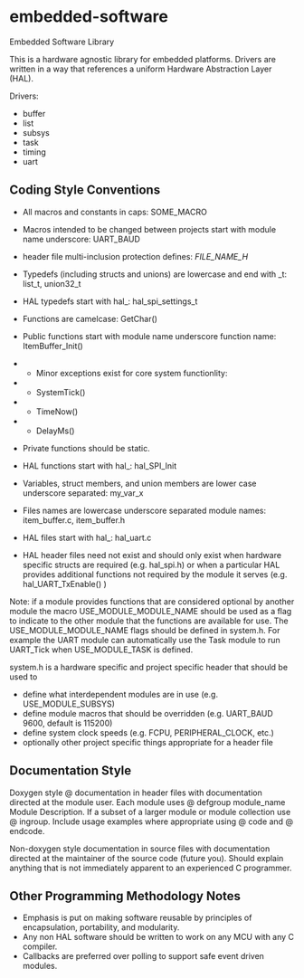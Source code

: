 # embedded-software
Embedded Software Library

This is a hardware agnostic library for embedded platforms.  Drivers are written in a way that references a uniform Hardware Abstraction Layer (HAL).

Drivers:

*  buffer
*  list
*  subsys
*  task
*  timing
*  uart

## Coding Style Conventions ##

* All macros and constants in caps: SOME_MACRO
* Macros intended to be changed between projects start with module name underscore: UART_BAUD
* header file multi-inclusion protection defines: _FILE_NAME_H_

* Typedefs (including structs and unions) are lowercase and end with _t: list_t, union32_t
* HAL typedefs start with hal_: hal_spi_settings_t

* Functions are camelcase: GetChar()
* Public functions start with module name underscore function name: ItemBuffer_Init()
* * Minor exceptions exist for core system functionlity:
* * SystemTick()
* * TimeNow()
* * DelayMs()
* Private functions should be static.
* HAL functions start with hal_: hal_SPI_Init


* Variables, struct members, and union members are lower case underscore separated: my_var_x

* Files names are lowercase underscore separated module names: item_buffer.c, item_buffer.h
* HAL files start with hal_: hal_uart.c
* HAL header files need not exist and should only exist when hardware specific structs are required (e.g. hal_spi.h) or when a particular HAL provides additional functions not required by the module it serves (e.g. hal_UART_TxEnable() )

Note: if a module provides functions that are considered optional by another module the macro USE_MODULE_MODULE_NAME should be used as a flag to indicate to the other module that the functions are available for use. The USE_MODULE_MODULE_NAME flags should be defined in system.h. For example the UART module can automatically use the Task module to run UART_Tick when USE_MODULE_TASK is defined.

system.h is a hardware specific and project specific header that should be used to

* define what interdependent modules are in use (e.g. USE_MODULE_SUBSYS)
* define module macros that should be overridden (e.g. UART_BAUD 9600, default is 115200)
* define system clock speeds (e.g. FCPU, PERIPHERAL_CLOCK, etc.)
* optionally other project specific things appropriate for a header file


## Documentation Style ##

Doxygen style @ documentation in header files with documentation directed at the module user. 
Each module uses @ defgroup module_name Module Description. If a subset of a larger module or module collection use @ ingroup.
Include usage examples where appropriate using @ code and @ endcode.

Non-doxygen style documentation in source files with documentation directed at the maintainer of the source code (future you). Should explain anything that is not immediately apparent to an experienced C programmer.

## Other Programming Methodology Notes ##

* Emphasis is put on making software reusable by principles of encapsulation, portability, and modularity. 
* Any non HAL software should be written to work on any MCU with any C compiler. 
* Callbacks are preferred over polling to support safe event driven modules.
